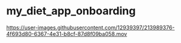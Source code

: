 # my_diet_app_onboarding




https://user-images.githubusercontent.com/12939397/213989376-4f693d80-6367-4e31-b8cf-87d8f09ba058.mov

